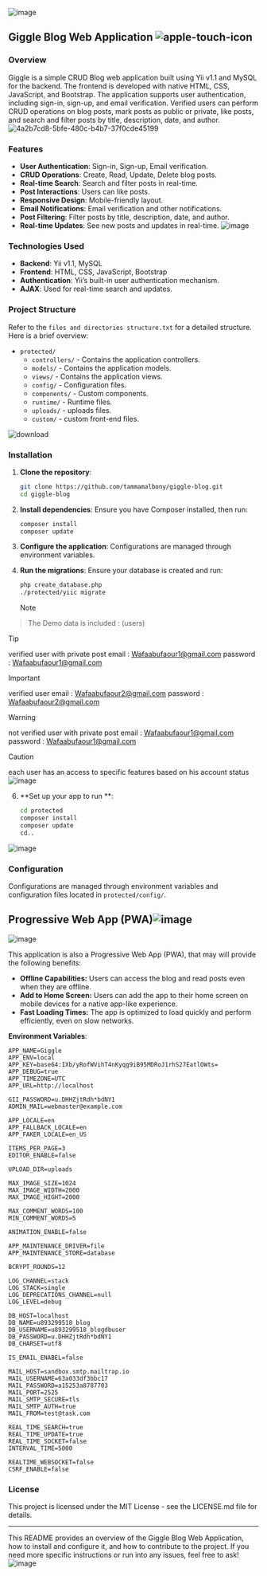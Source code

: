![image](https://github.com/user-attachments/assets/76036c21-1253-4583-9876-4befa843733b)

## Giggle Blog Web Application ![apple-touch-icon](https://github.com/user-attachments/assets/7bd5322d-6849-4e2e-89f6-7b967216d01a)


### Overview
Giggle is a simple CRUD Blog web application built using Yii v1.1 and MySQL for the backend. The frontend is developed with native HTML, CSS, JavaScript, and Bootstrap. The application supports user authentication, including sign-in, sign-up, and email verification. Verified users can perform CRUD operations on blog posts, mark posts as public or private, like posts, and search and filter posts by title, description, date, and author.
![4a2b7cd8-5bfe-480c-b4b7-37f0cde45199](https://github.com/user-attachments/assets/abdda14a-c9f3-4f05-826c-a35b75fefbd1)

### Features
- **User Authentication**: Sign-in, Sign-up, Email verification.
- **CRUD Operations**: Create, Read, Update, Delete blog posts.
- **Real-time Search**: Search and filter posts in real-time.
- **Post Interactions**: Users can like posts.
- **Responsive Design**: Mobile-friendly layout.
- **Email Notifications**: Email verification and other notifications.
- **Post Filtering**: Filter posts by title, description, date, and author.
- **Real-time Updates**: See new posts and updates in real-time.
![image](https://github.com/user-attachments/assets/b398d708-a9f6-4a90-a3e8-f08c9b94f58b)


### Technologies Used
- **Backend**: Yii v1.1, MySQL
- **Frontend**: HTML, CSS, JavaScript, Bootstrap
- **Authentication**: Yii’s built-in user authentication mechanism.
- **AJAX**: Used for real-time search and updates.

### Project Structure
Refer to the `files and directories structure.txt` for a detailed structure. Here is a brief overview:

- `protected/`
  - `controllers/` - Contains the application controllers.
  - `models/` - Contains the application models.
  - `views/` - Contains the application views.
  - `config/` - Configuration files.
  - `components/` - Custom components.
  - `runtime/` - Runtime files.
  - `uploads/` - uploads files.
  - `custom/` - custom front-end files.
    
![download](https://github.com/user-attachments/assets/2d562fa7-0fa2-465a-a44f-d603e1b87f65)

### Installation

1. **Clone the repository**:
    ```bash
    git clone https://github.com/tammamalbony/giggle-blog.git
    cd giggle-blog
    ```

2. **Install dependencies**:
    Ensure you have Composer installed, then run:
    ```bash
    composer install
    composer update
    ```

3. **Configure the application**:
    Configurations are managed through environment variables.

4. **Run the migrations**:
    Ensure your database is created and run:
    ```bash
    php create_database.php
    ./protected/yiic migrate
    ```
      
    > [!NOTE]
> The Demo data is included : (users)

> [!TIP]
> verified user with private post
> email : Wafaabufaour1@gmail.com
> password : Wafaabufaour1@gmail.com

> [!IMPORTANT]
> verified user
> email : Wafaabufaour2@gmail.com
> password : Wafaabufaour2@gmail.com

> [!WARNING]
> not verified user with private post
> email : Wafaabufaour1@gmail.com
> password : Wafaabufaour1@gmail.com

> [!CAUTION]
> each user has an access to specific features based on his account status
![image](https://github.com/user-attachments/assets/a1c57602-14c7-48fb-bf68-1da75707e0e4)


6. **Set up your app to run **:
    ```bash
    cd protected
    composer install
    composer update
    cd..
    ```
![image](https://github.com/user-attachments/assets/ec633153-5a20-4722-af6f-dfdacbb87d29)

### Configuration
Configurations are managed through environment variables and configuration files located in `protected/config/`.


## Progressive Web App (PWA)![image](https://github.com/user-attachments/assets/633f27e8-f90a-4399-a4d7-2aef57388b7d)

![image](https://github.com/user-attachments/assets/d96e4250-9c2b-42d0-96b5-0fd980c15b74)

This application is also a Progressive Web App (PWA), that may will provide the following benefits:

- **Offline Capabilities:** Users can access the blog and read posts even when they are offline.
- **Add to Home Screen:** Users can add the app to their home screen on mobile devices for a native app-like experience.
- **Fast Loading Times:** The app is optimized to load quickly and perform efficiently, even on slow networks.

**Environment Variables**:
```
APP_NAME=Giggle
APP_ENV=local
APP_KEY=base64:IXb/yRofWVihT4nKyqg9iB95MDRoJ1rhS27EatlOWts=
APP_DEBUG=true
APP_TIMEZONE=UTC
APP_URL=http://localhost

GII_PASSWORD=u.DHHZjtRdh*bdNY1
ADMIN_MAIL=webmaster@example.com

APP_LOCALE=en
APP_FALLBACK_LOCALE=en
APP_FAKER_LOCALE=en_US

ITEMS_PER_PAGE=3
EDITOR_ENABLE=false

UPLOAD_DIR=uploads

MAX_IMAGE_SIZE=1024
MAX_IMAGE_WIDTH=2000
MAX_IMAGE_HIGHT=2000

MAX_COMMENT_WORDS=100
MIN_COMMENT_WORDS=5

ANIMATION_ENABLE=false

APP_MAINTENANCE_DRIVER=file
APP_MAINTENANCE_STORE=database

BCRYPT_ROUNDS=12

LOG_CHANNEL=stack
LOG_STACK=single
LOG_DEPRECATIONS_CHANNEL=null
LOG_LEVEL=debug

DB_HOST=localhost
DB_NAME=u893299518_blog
DB_USERNAME=u893299518_blogdbuser
DB_PASSWORD=u.DHHZjtRdh*bdNY1
DB_CHARSET=utf8

IS_EMAIL_ENABEL=false

MAIL_HOST=sandbox.smtp.mailtrap.io
MAIL_USERNAME=63a033df3bbc17
MAIL_PASSWORD=a15253a8787703
MAIL_PORT=2525
MAIL_SMTP_SECURE=tls
MAIL_SMTP_AUTH=true
MAIL_FROM=test@task.com

REAL_TIME_SEARCH=true
REAL_TIME_UPDATE=true
REAL_TIME_SOCKET=false
INTERVAL_TIME=5000

REALTIME_WEBSOCKET=false
CSRF_ENABLE=false
```



### License
This project is licensed under the MIT License - see the LICENSE.md file for details.

---

This README provides an overview of the Giggle Blog Web Application, how to install and configure it, and how to contribute to the project. If you need more specific instructions or run into any issues, feel free to ask!
![image](https://github.com/user-attachments/assets/b75dc94d-1506-48e2-a171-805e85a148d3)
